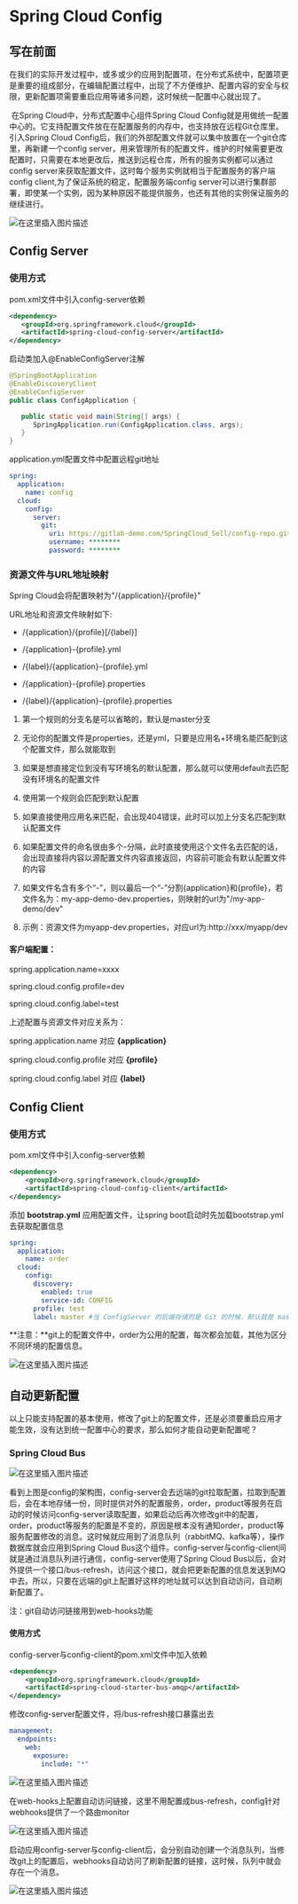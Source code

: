 ﻿---
tags: 
- 分布式微服务
---
# Spring Cloud Config

## 写在前面

​	在我们的实际开发过程中，或多或少的应用到配置项，在分布式系统中，配置项更是重要的组成部分，在编辑配置过程中，出现了不方便维护、配置内容的安全与权限，更新配置项需要重启应用等诸多问题，这时候统一配置中心就出现了。

​	在Spring Cloud中，分布式配置中心组件Spring Cloud Config就是用做统一配置中心的。它支持配置文件放在在配置服务的内存中，也支持放在远程Git仓库里。引入Spring Cloud Config后，我们的外部配置文件就可以集中放置在一个git仓库里，再新建一个config server，用来管理所有的配置文件，维护的时候需要更改配置时，只需要在本地更改后，推送到远程仓库，所有的服务实例都可以通过config server来获取配置文件，这时每个服务实例就相当于配置服务的客户端config client,为了保证系统的稳定，配置服务端config server可以进行集群部署，即使某一个实例，因为某种原因不能提供服务，也还有其他的实例保证服务的继续进行。

![在这里插入图片描述](https://img-blog.csdnimg.cn/20190214112738657.png?x-oss-process=image/watermark,type_ZmFuZ3poZW5naGVpdGk,shadow_10,text_aHR0cHM6Ly9ibG9nLmNzZG4ubmV0L3UwMTE0MjgyNzQ=,size_16,color_FFFFFF,t_70)

## Config Server

### 使用方式

pom.xml文件中引入config-server依赖

```xml
<dependency>
   <groupId>org.springframework.cloud</groupId>
   <artifactId>spring-cloud-config-server</artifactId>
</dependency>
```

启动类加入@EnableConfigServer注解

```java
@SpringBootApplication
@EnableDiscoveryClient
@EnableConfigServer
public class ConfigApplication {

   public static void main(String[] args) {
      SpringApplication.run(ConfigApplication.class, args);
   }
}
```

application.yml配置文件中配置远程git地址

```yaml
spring:
  application:
    name: config
  cloud:
    config:
      server:
        git:
          uri: https://gitlab-demo.com/SpringCloud_Sell/config-repo.git
          username: ********
          password: ********
```

### 资源文件与URL地址映射

Spring Cloud会将配置映射为"/{application}/{profile}"

URL地址和资源文件映射如下:

- /{application}/{profile}[/{label}]

- /{application}-{profile}.yml
- /{label}/{application}-{profile}.yml
- /{application}-{profile}.properties
- /{label}/{application}-{profile}.properties

1. 第一个规则的分支名是可以省略的，默认是master分支

2. 无论你的配置文件是properties，还是yml，只要是应用名+环境名能匹配到这个配置文件，那么就能取到
3. 如果是想直接定位到没有写环境名的默认配置，那么就可以使用default去匹配没有环境名的配置文件
4. 使用第一个规则会匹配到默认配置
5. 如果直接使用应用名来匹配，会出现404错误，此时可以加上分支名匹配到默认配置文件
6. 如果配置文件的命名很由多个-分隔，此时直接使用这个文件名去匹配的话，会出现直接将内容以源配置文件内容直接返回，内容前可能会有默认配置文件的内容
7. 如果文件名含有多个“-”，则以最后一个“-”分割{application}和{profile}，若文件名为：my-app-demo-dev.properties，则映射的url为"/my-app-demo/dev"
8. 示例：资源文件为myapp-dev.properties，对应url为:http://xxx/myapp/dev

####  客户端配置：

spring.application.name=xxxx

spring.cloud.config.profile=dev

spring.cloud.config.label=test

上述配置与资源文件对应关系为：

spring.application.name  对应  **{application}**

spring.cloud.config.profile  对应  **{profile}**

spring.cloud.config.label  对应  **{label}**

## Config Client

### 使用方式

pom.xml文件中引入config-server依赖

```xml
<dependency>
    <groupId>org.springframework.cloud</groupId>
    <artifactId>spring-cloud-config-client</artifactId>
</dependency>
```

添加 **bootstrap.yml** 应用配置文件，让spring boot启动时先加载bootstrap.yml去获取配置信息

```yaml
spring:
  application:
    name: order
  cloud:
    config:
      discovery:
        enabled: true
        service-id: CONFIG
      profile: test
      label: master #当 ConfigServer 的后端存储的是 Git 的时候，默认就是 master
```

**注意：**git上的配置文件中，order为公用的配置，每次都会加载，其他为区分不同环境的配置信息。

![在这里插入图片描述](https://img-blog.csdnimg.cn/20190214112812727.png)

## 自动更新配置

​	以上只能支持配置的基本使用，修改了git上的配置文件，还是必须要重启应用才能生效，没有达到统一配置中心的要求，那么如何才能自动更新配置呢？

### Spring Cloud Bus

  

![在这里插入图片描述](https://img-blog.csdnimg.cn/20190214112824611.png?x-oss-process=image/watermark,type_ZmFuZ3poZW5naGVpdGk,shadow_10,text_aHR0cHM6Ly9ibG9nLmNzZG4ubmV0L3UwMTE0MjgyNzQ=,size_16,color_FFFFFF,t_70)

看到上图是config的架构图，config-server会去远端的git拉取配置，拉取到配置后，会在本地存储一份，同时提供对外的配置服务，order，product等服务在启动的时候访问config-server读取配置，如果启动后再次修改git中的配置，order，product等服务的配置是不变的，原因是根本没有通知order，product等服务配置修改的消息。这时候就应用到了消息队列（rabbitMQ、kafka等），操作数据库就会应用到Spring Cloud Bus这个组件。config-server与config-client间就是通过消息队列进行通信，config-server使用了Spring Cloud Bus以后，会对外提供一个接口/bus-refresh，访问这个接口，就会把更新配置的信息发送到MQ中去。所以，只要在远端的git上配置好这样的地址就可以达到自动访问，自动刷新配置了。

注：git自动访问链接用到web-hooks功能

#### 使用方式

config-server与config-client的pom.xml文件中加入依赖

```xml
<dependency>
    <groupId>org.springframework.cloud</groupId>
    <artifactId>spring-cloud-starter-bus-amqp</artifactId>
</dependency>
```

修改config-server配置文件，将/bus-refresh接口暴露出去

```yaml
management:
  endpoints:
    web:
      exposure:
        include: "*"
```

![在这里插入图片描述](https://img-blog.csdnimg.cn/20190214112847121.png)

在web-hooks上配置自动访问链接，这里不用配置成bus-refresh，config针对webhooks提供了一个路由monitor

![在这里插入图片描述](https://img-blog.csdnimg.cn/20190214112858496.png?x-oss-process=image/watermark,type_ZmFuZ3poZW5naGVpdGk,shadow_10,text_aHR0cHM6Ly9ibG9nLmNzZG4ubmV0L3UwMTE0MjgyNzQ=,size_16,color_FFFFFF,t_70)

启动应用config-server与config-client后，会分别自动创建一个消息队列，当修改git上的配置后，webhooks自动访问了刷新配置的链接，这时候，队列中就会存在一个消息。

![在这里插入图片描述](https://img-blog.csdnimg.cn/20190214112908557.png?x-oss-process=image/watermark,type_ZmFuZ3poZW5naGVpdGk,shadow_10,text_aHR0cHM6Ly9ibG9nLmNzZG4ubmV0L3UwMTE0MjgyNzQ=,size_16,color_FFFFFF,t_70)

